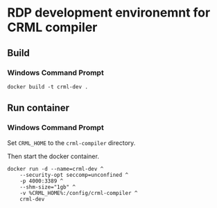 # RDP development environemnt for CRML compiler

## Build
### Windows Command Prompt
```console
docker build -t crml-dev .
```

## Run container
### Windows Command Prompt
Set `CRML_HOME` to the `crml-compiler` directory.

Then start the docker container.
```console
docker run -d --name=crml-dev ^
    --security-opt seccomp=unconfined ^
    -p 4000:3389 ^
    --shm-size="1gb" ^
    -v %CRML_HOME%:/config/crml-compiler ^
    crml-dev 
```